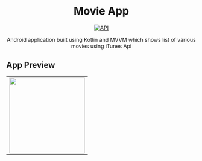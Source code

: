 <h1 align="center">Movie App</h1>

<p align="center">
  <a href="https://android-arsenal.com/api?level=21"><img alt="API" src="https://img.shields.io/badge/API-21%2B-brightgreen.svg?style=flat"/></a>
</p>

<p align="center"> 
Android application built using Kotlin and MVVM which shows list of various movies using iTunes Api 
</p>

## App Preview

<table>
  <tr>
    <td><img src="https://github.com/rahul6975/MovieAppiTunes/blob/master/app%20video/MovieApp.gif" width="200"/></td>
  </tr>
  
  <tr>
  </tr>
 </table>
